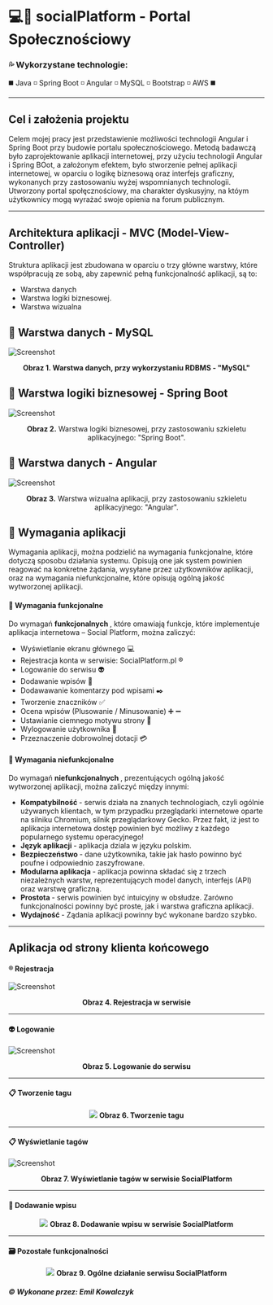 # 💻:iphone: socialPlatform - Portal Społecznościowy

### 💦 Wykorzystane technologie:
◼️ Java ◽  Spring Boot ◽  Angular  ◽ MySQL  ◽ Bootstrap  ◽ AWS ◼️

-------------------------------------------------------------------
Cel i założenia projektu
------------------------------
Celem mojej pracy jest przedstawienie możliwości technologii Angular i Spring Boot przy budowie portalu społecznościowego. Metodą badawczą było zaprojektowanie aplikacji internetowej, przy użyciu technologii Angular i Spring BOot, a założonym efektem, było stworzenie pełnej aplikacji internetowej, w oparciu o logikę biznesową oraz interfejs graficzny, wykonanych przy zastosowaniu
wyżej wspomnianych technologii. Utworzony portal społęcznościowy, ma charakter dyskusyjny, na któym użytkownicy mogą wyrażać swoje opienia na forum publicznym.

---------------------------------------------------------------------

Architektura aplikacji - MVC (Model-View-Controller)
------------------------------
Struktura aplikacji jest zbudowana w oparciu o trzy główne warstwy, które współpracują ze sobą, aby zapewnić pełną funkcjonalność aplikacji, są to:
- Warstwa danych
- Warstwa logiki biznesowej.
- Warstwa wizualna



:orange_book: Warstwa danych - MySQL
------------------------------
![Screenshot](resources/MySQL.png)
<p align="center">
<b>Obraz 1. Warstwa danych, przy wykorzystaniu RDBMS - "MySQL"</b>  
</p>

:green_book: Warstwa logiki biznesowej - Spring Boot
------------------------------
![Screenshot](resources/SpringBoot.png)
<p align="center">
<b>Obraz 2.</b>  Warstwa logiki biznesowej, przy zastosowaniu szkieletu aplikacyjnego: "Spring Boot". 
</p>

:closed_book: Warstwa danych - Angular
------------------------------
![Screenshot](resources/Angular.png)
<p align="center">
<b>Obraz 3.</b>  Warstwa wizualna aplikacji, przy zastosowaniu szkieletu aplikacyjnego: "Angular". 
</p>


:bookmark_tabs: Wymagania aplikacji
------------------------------
Wymagania aplikacji, można podzielić na wymagania funkcjonalne, które dotyczą sposobu działania systemu. Opisują one jak system powinien reagować na konkretne
żądania, wysyłane przez użytkowników aplikacji, oraz na wymagania niefunkcjonalne, które opisują ogólną jakość wytworzonej aplikacji.


#### 💨 Wymagania funkcjonalne
Do wymagań <b> funkcjonalnych </b>, które omawiają funkcje, które implementuje aplikacja internetowa – Social Platform, można zaliczyć:

- Wyświetlanie ekranu głównego  💻
- Rejestracja konta w serwisie: SocialPlatform.pl :registered:
- Logowanie do serwisu :alien:
- Dodawanie wpisów :newspaper:
- Dodawawanie komentarzy pod wpisami :black_nib:
- Tworzenie znaczników :white_check_mark:
- Ocena wpisów (Plusowanie / Minusowanie) :heavy_plus_sign: :heavy_minus_sign:
- Ustawianie ciemnego motywu strony :black_square_button:
- Wylogowanie użytkownika :no_entry_sign:
- Przeznaczenie dobrowolnej dotacji :credit_card:


#### 💨 Wymagania niefunkcjonalne
Do wymagań <b> niefunkcjonalnych </b>, prezentujących ogólną jakość wytworzonej aplikacji, można zaliczyć między innymi:
 - <b> Kompatybilność </b> - serwis działa na znanych technologiach, czyli ogólnie używanych klientach, w tym przypadku przeglądarki internetowe oparte na silniku Chromium, silnik przeglądarkowy Gecko. Przez fakt, iż jest to aplikacja internetowa dostęp powinien być możliwy z każdego popularnego systemu operacyjnego! 
 - <b> Język aplikacji </b>- aplikacja dziala w języku polskim. 
 - <b> Bezpieczeństwo </b> - dane użytkownika, takie jak hasło powinno być poufne i odpowiednio zaszyfrowane. 
 - <b> Modularna aplikacja </b> - aplikacja powinna składać się z trzech niezależnych warstw, reprezentujących model danych, interfejs (API) oraz warstwę graficzną. 
 - <b>Prostota </b> - serwis powinien być intuicyjny w obsłudze. Zarówno funkcjonalności powinny być proste, jak i warstwa graficzna aplikacji. 
 - <b> Wydajność </b> - Ządania aplikacji powinny być wykonane bardzo szybko.

-------------------------------------------------------------------
Aplikacja od strony klienta końcowego
-------------------------------------------------------------------
#### :registered: Rejestracja

![Screenshot](resources/Rejestracja.png)
<p align="center">
<b>Obraz 4. Rejestracja w serwisie</b>  
</p>

-------------------------------------------------------------------
#### :alien: Logowanie 

![Screenshot](resources/Logowanie.png)
<p align="center">
<b>Obraz 5. Logowanie do serwisu </b>  
</p>

-------------------------------------------------------------------
#### 📋 Tworzenie tagu

<div id="images" align="center">
<img src="resources/Multimedia1.gif">
<b>Obraz 6. Tworzenie tagu </b>  
</div>

-------------------------------------------------------------------
#### 📋 Wyświetlanie tagów

![Screenshot](resources/WyswietlanieTagów.png)
<p align="center">
<b>Obraz 7. Wyświetlanie tagów w serwisie SocialPlatform </b>  
</p>

-------------------------------------------------------------------
#### :newspaper: Dodawanie wpisu 

<div id="images" align="center">
<img src="resources/Multimedia2.gif">
<b>Obraz 8. Dodawanie wpisu w serwisie SocialPlatform </b>  
</div>

-------------------------------------------------------------------
#### 🗃 Pozostałe funkcjonalności 
<div id="images" align="center">
<img src="resources/Multimedia3.gif">
<b>Obraz 9. Ogólne działanie serwisu SocialPlatform </b>  
</div>

##### :copyright: Wykonane przez: Emil Kowalczyk
